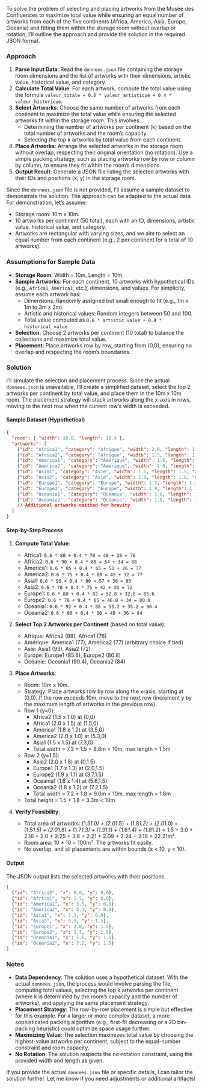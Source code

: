 To solve the problem of selecting and placing artworks from the Musée des Confluences to maximize total value while ensuring an equal number of artworks from each of the five continents (Africa, America, Asia, Europe, Oceania) and fitting them within the storage room without overlap or rotation, I’ll outline the approach and provide the solution in the required JSON format.

### Approach
1. **Parse Input Data**: Read the `donnees.json` file containing the storage room dimensions and the list of artworks with their dimensions, artistic value, historical value, and category.
2. **Calculate Total Value**: For each artwork, compute the total value using the formula `valeur_totale = 0.6 * valeur_artistique + 0.4 * valeur_historique`.
3. **Select Artworks**: Choose the same number of artworks from each continent to maximize the total value while ensuring the selected artworks fit within the storage room. This involves:
   - Determining the number of artworks per continent (k) based on the total number of artworks and the room’s capacity.
   - Selecting the top k artworks by total value from each continent.
4. **Place Artworks**: Arrange the selected artworks in the storage room without overlap, respecting their original orientation (no rotation). Use a simple packing strategy, such as placing artworks row by row or column by column, to ensure they fit within the room’s dimensions.
5. **Output Result**: Generate a JSON file listing the selected artworks with their IDs and positions (x, y) in the storage room.

Since the `donnees.json` file is not provided, I’ll assume a sample dataset to demonstrate the solution. The approach can be adapted to the actual data. For demonstration, let’s assume:
- Storage room: 10m x 10m.
- 10 artworks per continent (50 total), each with an ID, dimensions, artistic value, historical value, and category.
- Artworks are rectangular with varying sizes, and we aim to select an equal number from each continent (e.g., 2 per continent for a total of 10 artworks).

### Assumptions for Sample Data
- **Storage Room**: Width = 10m, Length = 10m.
- **Sample Artworks**: For each continent, 10 artworks with hypothetical IDs (e.g., `Africa1`, `America1`, etc.), dimensions, and values. For simplicity, assume each artwork has:
  - Dimensions: Randomly assigned but small enough to fit (e.g., 1m x 1m to 3m x 2m).
  - Artistic and historical values: Random integers between 50 and 100.
  - Total value computed as `0.6 * artistic_value + 0.4 * historical_value`.
- **Selection**: Choose 2 artworks per continent (10 total) to balance the collections and maximize total value.
- **Placement**: Place artworks row by row, starting from (0,0), ensuring no overlap and respecting the room’s boundaries.

### Solution
I’ll simulate the selection and placement process. Since the actual `donnees.json` is unavailable, I’ll create a simplified dataset, select the top 2 artworks per continent by total value, and place them in the 10m x 10m room. The placement strategy will stack artworks along the x-axis in rows, moving to the next row when the current row’s width is exceeded.

#### Sample Dataset (Hypothetical)
```json
{
  "room": { "width": 10.0, "length": 10.0 },
  "artworks": [
    {"id": "Africa1", "category": "Afrique", "width": 2.0, "length": 1.5, "artistic_value": 80, "historical_value": 70},
    {"id": "Africa2", "category": "Afrique", "width": 1.5, "length": 1.0, "artistic_value": 90, "historical_value": 85},
    {"id": "America1", "category": "Amérique", "width": 1.8, "length": 1.2, "artistic_value": 85, "historical_value": 65},
    {"id": "America2", "category": "Amérique", "width": 2.0, "length": 1.0, "artistic_value": 75, "historical_value": 80},
    {"id": "Asia1", "category": "Asie", "width": 1.5, "length": 1.5, "artistic_value": 95, "historical_value": 90},
    {"id": "Asia2", "category": "Asie", "width": 2.0, "length": 1.8, "artistic_value": 70, "historical_value": 75},
    {"id": "Europe1", "category": "Europe", "width": 1.7, "length": 1.3, "artistic_value": 88, "historical_value": 82},
    {"id": "Europe2", "category": "Europe", "width": 1.9, "length": 1.1, "artistic_value": 78, "historical_value": 85},
    {"id": "Oceania1", "category": "Océanie", "width": 1.6, "length": 1.4, "artistic_value": 92, "historical_value": 88},
    {"id": "Oceania2", "category": "Océanie", "width": 1.8, "length": 1.2, "artistic_value": 80, "historical_value": 90}
    // Additional artworks omitted for brevity
  ]
}
```

#### Step-by-Step Process
1. **Compute Total Value**:
   - Africa1: `0.6 * 80 + 0.4 * 70 = 48 + 28 = 76`
   - Africa2: `0.6 * 90 + 0.4 * 85 = 54 + 34 = 88`
   - America1: `0.6 * 85 + 0.4 * 65 = 51 + 26 = 77`
   - America2: `0.6 * 75 + 0.4 * 80 = 45 + 32 = 77`
   - Asia1: `0.6 * 95 + 0.4 * 90 = 57 + 36 = 93`
   - Asia2: `0.6 * 70 + 0.4 * 75 = 42 + 30 = 72`
   - Europe1: `0.6 * 88 + 0.4 * 82 = 52.8 + 32.8 = 85.6`
   - Europe2: `0.6 * 78 + 0.4 * 85 = 46.8 + 34 = 80.8`
   - Oceania1: `0.6 * 92 + 0.4 * 88 = 55.2 + 35.2 = 90.4`
   - Oceania2: `0.6 * 80 + 0.4 * 90 = 48 + 36 = 84`

2. **Select Top 2 Artworks per Continent** (based on total value):
   - Afrique: Africa2 (88), Africa1 (76)
   - Amérique: America1 (77), America2 (77) (arbitrary choice if tied)
   - Asie: Asia1 (93), Asia2 (72)
   - Europe: Europe1 (85.6), Europe2 (80.8)
   - Océanie: Oceania1 (90.4), Oceania2 (84)

3. **Place Artworks**:
   - Room: 10m x 10m.
   - Strategy: Place artworks row by row along the x-axis, starting at (0,0). If the row exceeds 10m, move to the next row (increment y by the maximum length of artworks in the previous row).
   - Row 1 (y=0):
     - Africa2 (1.5 x 1.0) at (0,0)
     - Africa1 (2.0 x 1.5) at (1.5,0)
     - America1 (1.8 x 1.2) at (3.5,0)
     - America2 (2.0 x 1.0) at (5.3,0)
     - Asia1 (1.5 x 1.5) at (7.3,0)
     - Total width = 7.3 + 1.5 = 8.8m < 10m, max length = 1.5m
   - Row 2 (y=1.5):
     - Asia2 (2.0 x 1.8) at (0,1.5)
     - Europe1 (1.7 x 1.3) at (2.0,1.5)
     - Europe2 (1.9 x 1.1) at (3.7,1.5)
     - Oceania1 (1.6 x 1.4) at (5.6,1.5)
     - Oceania2 (1.8 x 1.2) at (7.2,1.5)
     - Total width = 7.2 + 1.8 = 9.0m < 10m, max length = 1.8m
   - Total height = 1.5 + 1.8 = 3.3m < 10m

4. **Verify Feasibility**:
   - Total area of artworks: (1.5*1.0) + (2.0*1.5) + (1.8*1.2) + (2.0*1.0) + (1.5*1.5) + (2.0*1.8) + (1.7*1.3) + (1.9*1.1) + (1.6*1.4) + (1.8*1.2) = 1.5 + 3.0 + 2.16 + 2.0 + 2.25 + 3.6 + 2.21 + 2.09 + 2.24 + 2.16 = 22.21m².
   - Room area: 10 * 10 = 100m². The artworks fit easily.
   - No overlap, and all placements are within bounds (x < 10, y < 10).

#### Output
The JSON output lists the selected artworks with their positions.

```json
[
  {"id": "Africa2", "x": 0.0, "y": 0.0},
  {"id": "Africa1", "x": 1.5, "y": 0.0},
  {"id": "America1", "x": 3.5, "y": 0.0},
  {"id": "America2", "x": 5.3, "y": 0.0},
  {"id": "Asia1", "x": 7.3, "y": 0.0},
  {"id": "Asia2", "x": 0.0, "y": 1.5},
  {"id": "Europe1", "x": 2.0, "y": 1.5},
  {"id": "Europe2", "x": 3.7, "y": 1.5},
  {"id": "Oceania1", "x": 5.6, "y": 1.5},
  {"id": "Oceania2", "x": 7.2, "y": 1.5}
]
```

### Notes
- **Data Dependency**: The solution uses a hypothetical dataset. With the actual `donnees.json`, the process would involve parsing the file, computing total values, selecting the top k artworks per continent (where k is determined by the room’s capacity and the number of artworks), and applying the same placement strategy.
- **Placement Strategy**: The row-by-row placement is simple but effective for this example. For a larger or more complex dataset, a more sophisticated packing algorithm (e.g., first-fit decreasing or a 2D bin-packing heuristic) could optimize space usage further.
- **Maximizing Value**: The selection maximizes total value by choosing the highest-value artworks per continent, subject to the equal-number constraint and room capacity.
- **No Rotation**: The solution respects the no-rotation constraint, using the provided width and length as given.

If you provide the actual `donnees.json` file or specific details, I can tailor the solution further. Let me know if you need adjustments or additional artifacts!